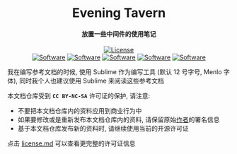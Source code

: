 <div align="center">

<h1 align="center">Evening Tavern</h1>
<h4 align="center">放置一些中间件的使用笔记</h4>

[![License](https://i.creativecommons.org/l/by-nc-sa/4.0/88x31.png)](https://github.com/waitspring/evening-tavern/blob/master/license.md)
<br/>
[![Software](https://img.shields.io/badge/ELK-6.8.23-00BFB3)](https://github.com/waitspring/evening-tavern/tree/master/ELK)
[![Software](https://img.shields.io/badge/Git-1.8.3.1-F44D29)](https://github.com/waitspring/evening-tavern/tree/master/Git)
[![Software](https://img.shields.io/badge/Kafka-3.3.2-242021)](https://github.com/waitspring/evening-tavern/tree/master/Kafka)
[![Software](https://img.shields.io/badge/NginX-1.20.2-8E989B)](https://github.com/waitspring/evening-tavern/tree/master/NginX)
[![Software](https://img.shields.io/badge/ZooKeeper-3.8.2-7E450E)](https://github.com/waitspring/evening-tavern/tree/master/ZooKeeper)

</div>


我在编写参考文档的时候, 使用 Sublime 作为编写工具 (默认 12 号字号, Menlo 字体), 同时我个人也建议使用 Sublime 来阅读这些参考文档  
  
本文档仓库受到 **`CC BY-NC-SA`** 许可证的保护, 请注意:  
  
+ 不要把本文档仓库内的资料应用到商业行为中
+ 如果要修改或是重新发布本文档仓库内的资料, 请保留原始[作者](https://github.com/waitspring)的署名信息
+ 基于本文档仓库发布新的资料时, 请继续使用当前的开源许可证
  
点击 [license.md](https://github.com/waitspring/evening-tavern/blob/master/license.md) 可以查看更完整的许可证信息  

